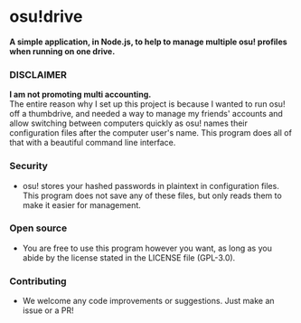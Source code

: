 # osu!drive
**A simple application, in Node.js, to help to manage multiple osu! profiles when running on one drive.**  
  
### DISCLAIMER  
**I am not promoting multi accounting.**  
The entire reason why I set up this project is because I wanted to run osu! off a thumbdrive, and needed a way to manage my friends' accounts and allow switching between computers quickly as osu! names their configuration files after the computer user's name. This program does all of that with a beautiful command line interface.  

### Security  
- osu! stores your hashed passwords in plaintext in configuration files. This program does not save any of these files, but only reads them to make it easier for management.  

### Open source  
- You are free to use this program however you want, as long as you abide by the license stated in the LICENSE file (GPL-3.0).  

### Contributing  
- We welcome any code improvements or suggestions. Just make an issue or a PR!  